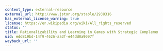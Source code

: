 ```yaml
---
content_type: external-resource
external_url: http://www.jstor.org/stable/2938316
has_external_license_warning: true
license: https://en.wikipedia.org/wiki/All_rights_reserved
status: ''
title: Rationalizability and Learning in Games with Strategic Complementarities
uid: edd819bd-14f9-4626-aa3f-e44dd0a9097f
wayback_url: ''
---
```

